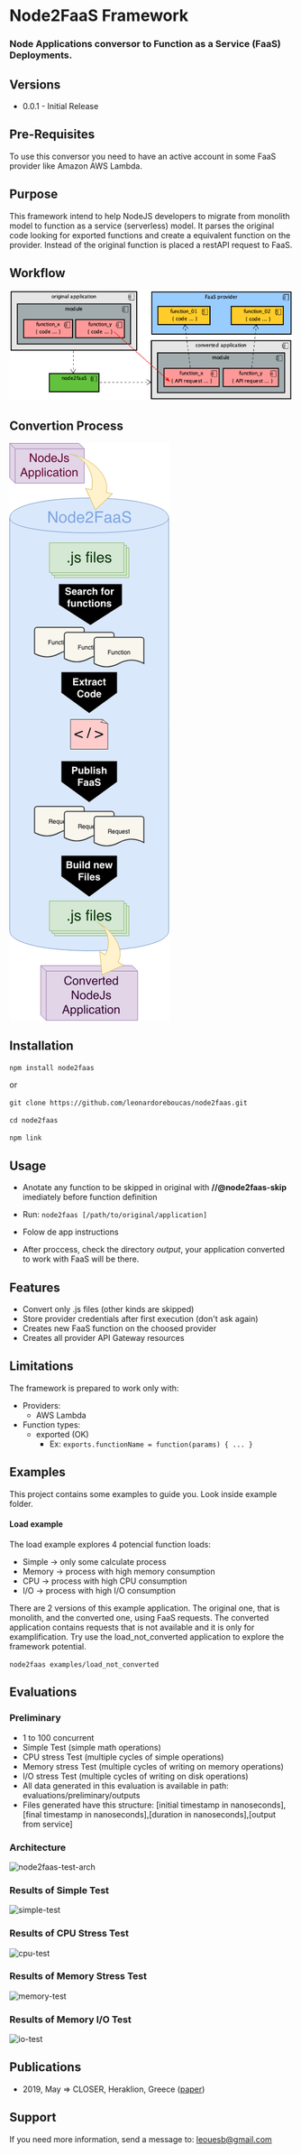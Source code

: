 # Node2FaaS Framework

### Node Applications conversor to Function as a Service (FaaS) Deployments.

## Versions

 - 0.0.1 - Initial Release

## Pre-Requisites

To use this conversor you need to have an active account in some FaaS provider like Amazon AWS Lambda.

## Purpose

This framework intend to help NodeJS developers to migrate from monolith model to function as a service (serverless) model. It parses the original code looking for exported functions and create a equivalent function on the provider. Instead of the original function is placed a restAPI request to FaaS.

## Workflow

![node2faas-workflow](images/workflow.png)

## Convertion Process

![node2faas-workflow](images/convertion-process.png)

## Installation

```npm install node2faas```

or

```git clone https://github.com/leonardoreboucas/node2faas.git```

```cd node2faas```

```npm link```

## Usage

- Anotate any function to be skipped in original with **//@node2faas-skip** imediately before function definition

- Run: ```node2faas [/path/to/original/application]```

- Folow de app instructions

- After proccess, check the directory *output*, your application converted to work with FaaS will be there.

## Features

- Convert only .js files (other kinds are skipped)
- Store provider credentials after first execution (don't ask again)
- Creates new FaaS function on the choosed provider
- Creates all provider API Gateway resources

## Limitations

The framework is prepared to work only with:

- Providers:
	- AWS Lambda
- Function types:
	- exported (OK)
		- Ex: ```exports.functionName = function(params) { ... } ```

## Examples

This project contains some examples to guide you. Look inside example folder.

#### Load example

The load example explores 4 potencial function loads:
 - Simple -> only some calculate process
 - Memory -> process with high memory consumption
 - CPU -> process with high CPU consumption
 - I/O -> process with high I/O consumption

 There are 2 versions of this example application. The original one, that is monolith, and the converted one, using FaaS requests. The converted application contains requests that is not available and it is only for examplification. Try use the load_not_converted application to explore the framework potential.

 ```node2faas examples/load_not_converted```


## Evaluations

### Preliminary

- 1 to 100 concurrent
- Simple Test (simple math operations)
- CPU stress Test (multiple cycles of simple operations)
- Memory stress Test (multiple cycles of writing on memory operations)
- I/O stress Test (multiple cycles of writing on disk operations)
- All data generated in this evaluation is available in path: evaluations/preliminary/outputs
- Files generated have this structure: [initial timestamp in nanoseconds],[final timestamp in nanoseconds],[duration in nanoseconds],[output from service]

### Architecture

![node2faas-test-arch](images/test_arch.png)

### Results of Simple Test
![simple-test](images/test_simple_load.png)

### Results of CPU Stress Test
![cpu-test](images/test_cpu_load.png)

### Results of Memory Stress Test
![memory-test](images/test_mem_load.png)

### Results of Memory I/O Test
![io-test](images/test_io_load.png)

## Publications

 - 2019, May => CLOSER, Heraklion, Greece ([paper](https://www.scitepress.org/PublicationsDetail.aspx?ID=idUowDezrE8=&t=1))


## Support

If you need more information, send a message to: leouesb@gmail.com
